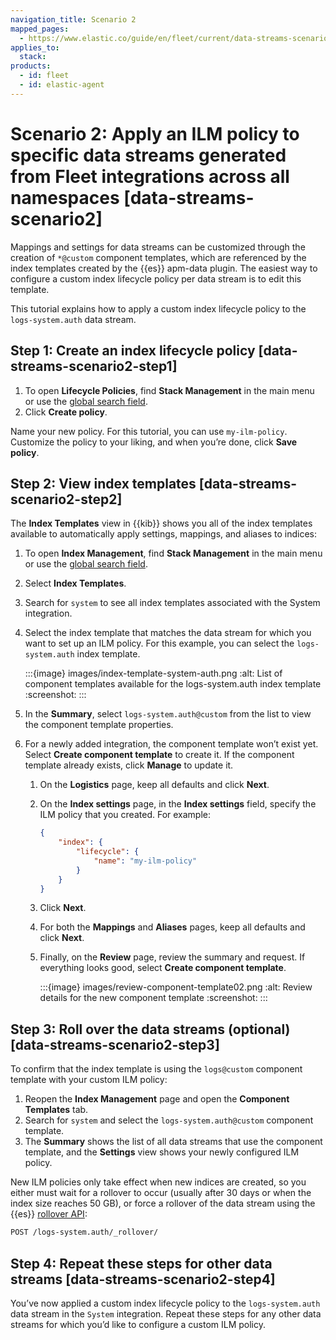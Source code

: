 ```yaml
---
navigation_title: Scenario 2
mapped_pages:
  - https://www.elastic.co/guide/en/fleet/current/data-streams-scenario2.html
applies_to:
  stack:
products:
  - id: fleet
  - id: elastic-agent
---
```


# Scenario 2: Apply an ILM policy to specific data streams generated from Fleet integrations across all namespaces [data-streams-scenario2]


Mappings and settings for data streams can be customized through the creation of `*@custom` component templates, which are referenced by the index templates created by the {{es}} apm-data plugin. The easiest way to configure a custom index lifecycle policy per data stream is to edit this template.

This tutorial explains how to apply a custom index lifecycle policy to the `logs-system.auth` data stream.


## Step 1: Create an index lifecycle policy [data-streams-scenario2-step1]

1. To open **Lifecycle Policies**, find **Stack Management** in the main menu or use the [global search field](/get-started/the-stack.md#kibana-navigation-search).
2. Click **Create policy**.

Name your new policy. For this tutorial, you can use `my-ilm-policy`. Customize the policy to your liking, and when you’re done, click **Save policy**.


## Step 2: View index templates [data-streams-scenario2-step2]

The **Index Templates** view in {{kib}} shows you all of the index templates available to automatically apply settings, mappings, and aliases to indices:

1. To open **Index Management**, find **Stack Management** in the main menu or use the [global search field](/get-started/the-stack.md#kibana-navigation-search).
2. Select **Index Templates**.
3. Search for `system` to see all index templates associated with the System integration.
4. Select the index template that matches the data stream for which you want to set up an ILM policy. For this example, you can select the `logs-system.auth` index template.

    :::{image} images/index-template-system-auth.png
    :alt: List of component templates available for the logs-system.auth index template
    :screenshot:
    :::

5. In the **Summary**, select `logs-system.auth@custom` from the list to view the component template properties.
6. For a newly added integration, the component template won’t exist yet. Select **Create component template** to create it. If the component template already exists, click **Manage** to update it.

    1. On the **Logistics** page, keep all defaults and click **Next**.
    2. On the **Index settings** page, in the **Index settings** field, specify the ILM policy that you created. For example:

        ```json
        {
            "index": {
                "lifecycle": {
                    "name": "my-ilm-policy"
                }
            }
        }
        ```

    3. Click **Next**.
    4. For both the **Mappings** and **Aliases** pages, keep all defaults and click **Next**.
    5. Finally, on the **Review** page, review the summary and request. If everything looks good, select **Create component template**.

        :::{image} images/review-component-template02.png
        :alt: Review details for the new component template
        :screenshot:
        :::



## Step 3: Roll over the data streams (optional) [data-streams-scenario2-step3]

To confirm that the index template is using the `logs@custom` component template with your custom ILM policy:

1. Reopen the **Index Management** page and open the **Component Templates** tab.
2. Search for `system` and select the `logs-system.auth@custom` component template.
3. The **Summary** shows the list of all data streams that use the component template, and the **Settings** view shows your newly configured ILM policy.

New ILM policies only take effect when new indices are created, so you either must wait for a rollover to occur (usually after 30 days or when the index size reaches 50 GB), or force a rollover of the data stream using the {{es}} [rollover API](https://www.elastic.co/docs/api/doc/elasticsearch/operation/operation-indices-rollover):

```bash
POST /logs-system.auth/_rollover/
```


## Step 4: Repeat these steps for other data streams [data-streams-scenario2-step4]

You’ve now applied a custom index lifecycle policy to the `logs-system.auth` data stream in the `System` integration. Repeat these steps for any other data streams for which you’d like to configure a custom ILM policy.
